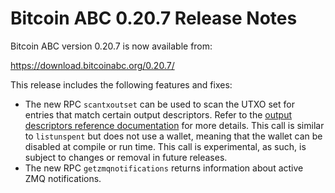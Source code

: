 # Bitcoin ABC 0.20.7 Release Notes

Bitcoin ABC version 0.20.7 is now available from:

  <https://download.bitcoinabc.org/0.20.7/>

This release includes the following features and fixes:
 - The new RPC `scantxoutset` can be used to scan the UTXO set for entries
   that match certain output descriptors. Refer to the [output descriptors
   reference documentation](/doc/descriptors.md) for more details. This call
   is similar to `listunspent` but does not use a wallet, meaning that the
   wallet can be disabled at compile or run time. This call is experimental,
   as such, is subject to changes or removal in future releases.
 - The new RPC `getzmqnotifications` returns information about active ZMQ
   notifications.
